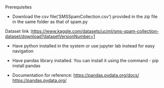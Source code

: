 Prerequisites

* Download the csv file(‘SMSSpamCollection.csv’) provided in the zip file in the same folder as that of spam.py

Dataset link :https://www.kaggle.com/datasets/uciml/sms-spam-collection-dataset/download?datasetVersionNumber=1

* Have python installed in the system or use jupyter lab instead for easy navigation
* Have pandas library installed. You can install it using the command -
      pip install pandas

* Documentation for reference:
https://pandas.pydata.org/docs/
https://pandas.pydata.org/
